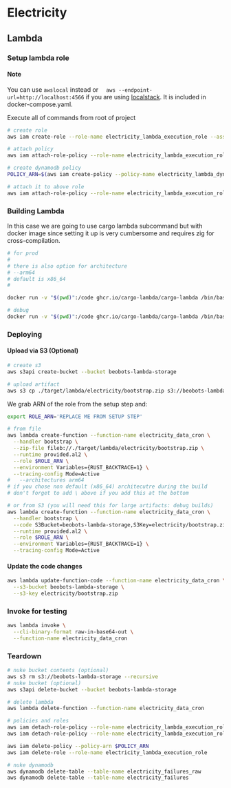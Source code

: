 # Electricity


## Lambda

### Setup lambda role

#### Note

You can use `awslocal` instead or `  aws --endpoint-url=http://localhost:4566` if you are using [localstack](https://github.com/localstack/localstack). It is included in docker-compose.yaml.

Execute all of commands from root of project

```bash
# create role
aws iam create-role --role-name electricity_lambda_execution_role --assume-role-policy-document file://electricity/iam/execution-role-policy.json

# attach policy
aws iam attach-role-policy --role-name electricity_lambda_execution_role --policy-arn arn:aws:iam::aws:policy/service-role/AWSLambdaBasicExecutionRole

# create dynamodb policy
POLICY_ARN=$(aws iam create-policy --policy-name electricity_lambda_dynamodb_policy --policy-document file://electricity/iam/dynamodb-policy.json | jq -r .Policy.Arn)

# attach it to above role
aws iam attach-role-policy --role-name electricity_lambda_execution_role --policy-arn $POLICY_ARN

```

### Building Lambda

In this case we are going to use cargo lambda subcommand but with docker image since setting it up is very cumbersome and requires zig for cross-compilation.

```bash
# for prod
#
# there is also option for architecture
# --arm64
# default is x86_64
#

docker run -v "$(pwd)":/code ghcr.io/cargo-lambda/cargo-lambda /bin/bash -c "cd /code && cargo lambda build --features lambda --release --output-format zip"

# debug
docker run -v "$(pwd)":/code ghcr.io/cargo-lambda/cargo-lambda /bin/bash -c "cd /code && cargo lambda build --features lambda --output-format zip"

```

### Deploying

#### Upload via S3 (Optional)

```bash
# create s3
aws s3api create-bucket --bucket beobots-lambda-storage

# upload artifact
aws s3 cp ./target/lambda/electricity/bootstrap.zip s3://beobots-lambda-storage/electricity/bootstrap.zip
```

We grab ARN of the role from the setup step and:

```bash
export ROLE_ARN='REPLACE ME FROM SETUP STEP'

# from file
aws lambda create-function --function-name electricity_data_cron \
  --handler bootstrap \
  --zip-file fileb://./target/lambda/electricity/bootstrap.zip \
  --runtime provided.al2 \
  --role $ROLE_ARN \
  --environment Variables={RUST_BACKTRACE=1} \
  --tracing-config Mode=Active
#   --architectures arm64
# if you chose non default (x86_64) architecutre during the build
# don't forget to add \ above if you add this at the bottom

# or from S3 (you will need this for large artifacts: debug builds)
aws lambda create-function --function-name electricity_data_cron \
  --handler bootstrap \
  --code S3Bucket=beobots-lambda-storage,S3Key=electricity/bootstrap.zip \
  --runtime provided.al2 \
  --role $ROLE_ARN \
  --environment Variables={RUST_BACKTRACE=1} \
  --tracing-config Mode=Active

```

#### Update the code changes

```bash
aws lambda update-function-code --function-name electricity_data_cron \
  --s3-bucket beobots-lambda-storage \
  --s3-key electricity/bootstrap.zip
```



### Invoke for testing

```bash
aws lambda invoke \
  --cli-binary-format raw-in-base64-out \
  --function-name electricity_data_cron
```

### Teardown

```bash
# nuke bucket contents (optional)
aws s3 rm s3://beobots-lambda-storage --recursive
# nuke bucket (optional)
aws s3api delete-bucket --bucket beobots-lambda-storage

# delete lambda
aws lambda delete-function --function-name electricity_data_cron

# policies and roles
aws iam detach-role-policy --role-name electricity_lambda_execution_role --policy-arn $POLICY_ARN
aws iam detach-role-policy --role-name electricity_lambda_execution_role --policy-arn arn:aws:iam::aws:policy/service-role/AWSLambdaBasicExecutionRole

aws iam delete-policy --policy-arn $POLICY_ARN
aws iam delete-role --role-name electricity_lambda_execution_role

# nuke dynamodb
aws dynamodb delete-table --table-name electricity_failures_raw
aws dynamodb delete-table --table-name electricity_failures

```



